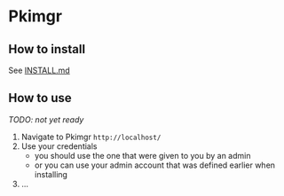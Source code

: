 Pkimgr
======

## How to install

See [INSTALL.md](INSTALL.md)

## How to use

*TODO: not yet ready*

1. Navigate to Pkimgr `http://localhost/`
2. Use your credentials
    * you should use the one that were given to you by an admin
    * or you can use your admin account that was defined earlier when installing
3. ...
